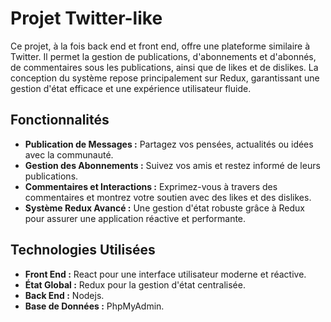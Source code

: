 # Projet Twitter-like

Ce projet, à la fois back end et front end, offre une plateforme similaire à Twitter. Il permet la gestion de publications, d'abonnements et d'abonnés, de commentaires sous les publications, ainsi que de likes et de dislikes. La conception du système repose principalement sur Redux, garantissant une gestion d'état efficace et une expérience utilisateur fluide.

## Fonctionnalités

- **Publication de Messages :** Partagez vos pensées, actualités ou idées avec la communauté.
- **Gestion des Abonnements :** Suivez vos amis et restez informé de leurs publications.
- **Commentaires et Interactions :** Exprimez-vous à travers des commentaires et montrez votre soutien avec des likes et des dislikes.
- **Système Redux Avancé :** Une gestion d'état robuste grâce à Redux pour assurer une application réactive et performante.

## Technologies Utilisées

- **Front End :** React pour une interface utilisateur moderne et réactive.
- **État Global :** Redux pour la gestion d'état centralisée.
- **Back End :** Nodejs.
- **Base de Données :** PhpMyAdmin.
